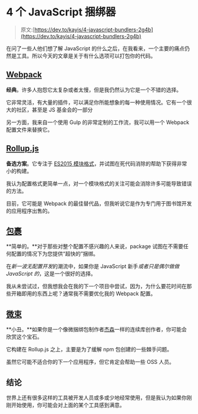 # 4 个 JavaScript 捆绑器

> 原文:[https://dev.to/kayis/4-javascript-bundlers-2g4b](https://dev.to/kayis/4-javascript-bundlers-2g4b)

在问了一些人他们想了解 JavaScript 的什么之后，在我看来，一个主要的痛点仍然是工具。所以今天的文章是关于有什么选项可以打包你的代码。

## [Webpack](https://webpack.js.org)

**经典**。许多人抱怨它太复杂或者太慢，但是我仍然认为它是一个不错的选择。

它非常灵活，有大量的插件，可以满足你所能想象的每一种使用情况。它有一个很大的社区，甚至是 JS 基金会的一部分

另一方面，我来自一个使用 Gulp 的非常定制的工作流，我可以用一个 Webpack 配置文件来替换它。

## [Rollup.js](http://rollupjs.org/)

**备选方案**。它专注于 [ES2015 模块格式](http://2ality.com/2014/09/es6-modules-final.html)，并试图在死代码消除的帮助下获得非常小的构建。

我认为配置格式更简单一点，对一个模块格式的关注可能会消除许多可能导致错误的方法。

目前，它可能是 Webpack 的最佳替代品，但我听说它是作为专门用于图书馆开发的应用程序出售的。

## [包裹](https://parceljs.org/)

**简单的。**对于那些对整个配置不感兴趣的人来说，package 试图在不需要任何配置的情况下为您提供“超快的”捆绑。

在*新一波无配置开发*的潮流中，如果你是 JavaScript 新手*或者只是偶尔做做 JavaScript 的*，这是一个很好的选择。

我从未尝试过，但我想我会在我的下一个项目中尝试，因为，为什么要花时间在那些开箱即用的东西上呢？通常我不需要优化我的 Webpack 配置。

## [微束](https://github.com/developit/microbundle)

**小丑。**如果你是一个像微捆绑包制作者[杰森](https://github.com/developit)一样的连续库创作者，你可能会欣赏这个宝石。

它构建在 Rollup.js 之上，主要是为了缓解 npm 包创建的一些棘手问题。

虽然它可能不适合你的下一个应用程序，但它肯定会帮助一些 OSS 人员。

## 结论

世界上还有很多这样的工具被开发人员或多或少地经常使用，但是我认为如果你刚刚开始使用，你可能会对上面的某个工具感到满意。